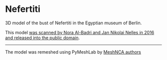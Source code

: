 # Nefertiti

3D model of the bust of Nefertiti in the Egyptian museum of Berlin.

This
model [was scanned by Nora Al-Badri and Jan Nikolai Nelles in 2016 and released into the public domain](https://hyperallergic.com/274635/artists-covertly-scan-bust-of-nefertiti-and-release-the-data-for-free-online/).

___

The model was remeshed using PyMeshLab by [MeshNCA authors](https://meshnca.github.io/)